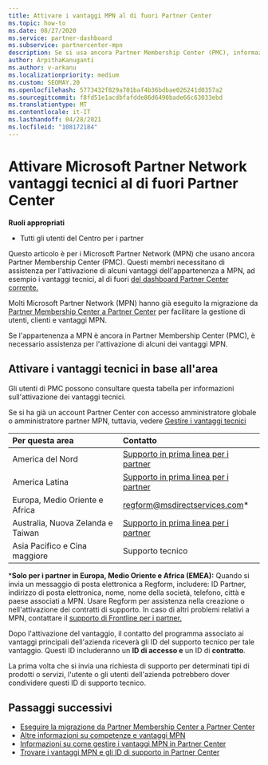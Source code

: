 ```yaml
---
title: Attivare i vantaggi MPN al di fuori Partner Center
ms.topic: how-to
ms.date: 08/27/2020
ms.service: partner-dashboard
ms.subservice: partnercenter-mpn
description: Se si usa ancora Partner Membership Center (PMC), informazioni su chi contattare per attivare i vantaggi del supporto tecnico MPN e fornire id di supporto per i vantaggi.
author: ArpithaKanuganti
ms.author: v-arkanu
ms.localizationpriority: medium
ms.custom: SEOMAY.20
ms.openlocfilehash: 5773432f829a701baf4b36bdbae026241d0357a2
ms.sourcegitcommit: f8fd51e1acdbfafdde86d6490bade66c63033ebd
ms.translationtype: MT
ms.contentlocale: it-IT
ms.lasthandoff: 04/28/2021
ms.locfileid: "108172184"
---
```

# <a name="activate-microsoft-partner-network-technical-benefits-outside-of-partner-center"></a>Attivare Microsoft Partner Network vantaggi tecnici al di fuori Partner Center


**Ruoli appropriati**

- Tutti gli utenti del Centro per i partner

Questo articolo è per i Microsoft Partner Network (MPN) che usano ancora Partner Membership Center (PMC). Questi membri necessitano di assistenza per l'attivazione di alcuni vantaggi dell'appartenenza a MPN, ad esempio i vantaggi tecnici, al di fuori [del dashboard Partner Center corrente.](https://partner.microsoft.com/dashboard)

Molti Microsoft Partner Network (MPN) hanno già eseguito la migrazione da [Partner Membership Center a Partner Center](prepare-pmc-pc-migration.md) per facilitare la gestione di utenti, clienti e vantaggi MPN.

Se l'appartenenza a MPN è ancora in Partner Membership Center (PMC), è necessario assistenza per l'attivazione di alcuni dei vantaggi MPN.

## <a name="activate-technical-benefits-by-region"></a>Attivare i vantaggi tecnici in base all'area

Gli utenti di PMC possono consultare questa tabella per informazioni sull'attivazione dei vantaggi tecnici.

Se si ha già un account Partner Center con accesso amministratore globale o amministratore partner MPN, tuttavia, vedere [Gestire i vantaggi tecnici](https://docs.microsoft.com/partner-center/manage-your-partner-network-benefits#manage-technical-benefits)

|Per questa area  | Contatto |
|:--------|:------------|
|America del Nord  | [Supporto in prima linea per i partner](https://partner.microsoft.com/support?issueid=300-0042)  |
|America Latina  | [Supporto in prima linea per i partner](https://partner.microsoft.com/support?issueid=300-0042)  |
|Europa, Medio Oriente e Africa  | [regform@msdirectservices.com](mailto:regform@msdirectservices.com)*  |
|Australia, Nuova Zelanda e Taiwan  | [Supporto in prima linea per i partner](https://partner.microsoft.com/support?issueid=300-0042)  |
|Asia Pacifico e Cina maggiore  | Supporto tecnico  |

\***Solo per i partner in Europa, Medio Oriente e Africa (EMEA):** Quando si invia un messaggio di posta elettronica a Regform, includere: ID Partner, indirizzo di posta elettronica, nome, nome della società, telefono, città e paese associati a MPN. Usare Regform per assistenza nella creazione o nell'attivazione dei contratti di supporto. In caso di altri problemi relativi a MPN, contattare il [supporto di Frontline per i partner.](https://partner.microsoft.com/support?issueid=300-0042)

Dopo l'attivazione del vantaggio, il contatto del programma associato ai vantaggi principali dell'azienda riceverà gli ID del supporto tecnico per tale vantaggio. Questi ID includeranno un **ID di accesso e** un ID di **contratto**. 

La prima volta che si invia una richiesta di supporto per determinati tipi di prodotti o servizi, l'utente o gli utenti dell'azienda potrebbero dover condividere questi ID di supporto tecnico.

## <a name="next-steps"></a>Passaggi successivi

- [Eseguire la migrazione da Partner Membership Center a Partner Center](prepare-pmc-pc-migration.md)
- [Altre informazioni su competenze e vantaggi MPN](learn-about-competencies.md)
- [Informazioni su come gestire i vantaggi MPN in Partner Center](manage-your-partner-network-benefits.md)
- [Trovare i vantaggi MPN e gli ID di supporto in Partner Center](mpn-find-benefits.md)

